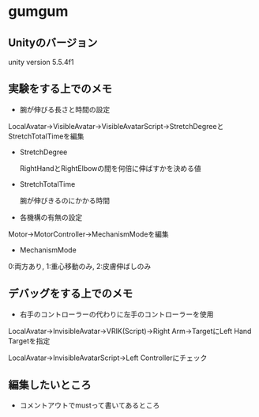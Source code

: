 # gumgum

## Unityのバージョン
unity version 5.5.4f1

## 実験をする上でのメモ
* 腕が伸びる長さと時間の設定

 LocalAvatar→VisibleAvatar→VisibleAvatarScript→StretchDegreeとStretchTotalTimeを編集

 * StretchDegree

   RightHandとRightElbowの間を何倍に伸ばすかを決める値

 * StretchTotalTime

   腕が伸びきるのにかかる時間

* 各機構の有無の設定

 Motor→MotorController→MechanismModeを編集

  * MechanismMode

   0:両方あり, 1:重心移動のみ, 2:皮膚伸ばしのみ

## デバッグをする上でのメモ
* 右手のコントローラーの代わりに左手のコントローラーを使用

 LocalAvatar→InvisibleAvatar→VRIK(Script)→Right Arm→TargetにLeft Hand Targetを指定

 LocalAvatar→InvisibleAvatarScript→Left Controllerにチェック

## 編集したいところ
* コメントアウトでmustって書いてあるところ
